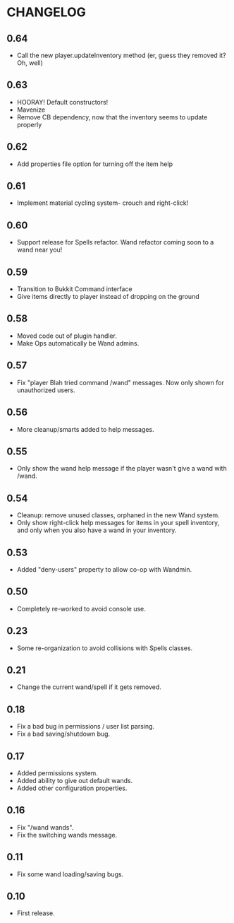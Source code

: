 # CHANGELOG

## 0.64

 - Call the new player.updateInventory method (er, guess they removed it? Oh, well)

## 0.63

 - HOORAY! Default constructors!
 - Mavenize
 - Remove CB dependency, now that the inventory seems to update properly

## 0.62

 - Add properties file option for turning off the item help

## 0.61

 - Implement material cycling system- crouch and right-click!

## 0.60

 - Support release for Spells refactor. Wand refactor coming soon to a wand near you!

## 0.59

 - Transition to Bukkit Command interface
 - Give items directly to player instead of dropping on the ground

## 0.58

 - Moved code out of plugin handler.
 - Make Ops automatically be Wand admins.

## 0.57

 - Fix "player Blah tried command /wand" messages. Now only shown for unauthorized users.

## 0.56

 - More cleanup/smarts added to help messages. 

## 0.55

 - Only show the wand help message if the player wasn't give a wand with /wand.

## 0.54

 - Cleanup: remove unused classes, orphaned in the new Wand system.
 - Only show right-click help messages for items in your spell inventory, and only when you also have a wand in your inventory.
 
## 0.53

 - Added "deny-users" property to allow co-op with Wandmin.

## 0.50

 - Completely re-worked to avoid console use.

## 0.23

 - Some re-organization to avoid collisions with Spells classes.

## 0.21

 -  Change the current wand/spell if it gets removed.

## 0.18
 
 - Fix a bad bug in permissions / user list parsing.
 - Fix a bad saving/shutdown bug.

## 0.17

 - Added permissions system.
 - Added ability to give out default wands.
 - Added other configuration properties.

## 0.16

 - Fix "/wand wands".
 - Fix the switching wands message.

## 0.11
 - Fix some wand loading/saving bugs.

## 0.10
 - First release.